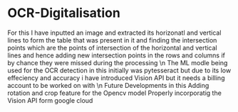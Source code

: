 # OCR-Digitalisation
For this I have inputted an image and extracted its horizonatl and vertical lines to form the table that was present in it
and finding the intersection points which are the points of intersection of the horizontal and vertical lines and hence adding new 
intersection points in the rows and columns if by chance they were missed during the processing 
\n
The ML modle being used for the OCR detection in this initially was pytesseract but due to its low effeciency and accuracy i have
introduced Vision API but it needs a billing account to be worked on with 
\n
Future Developments in this
Adding rotation and crop feature for the Opencv model 
Properly incorporatig the Vision API form google cloud
